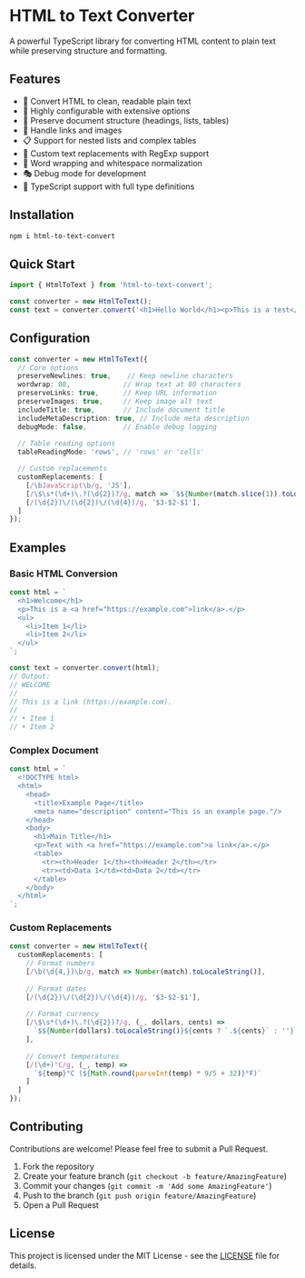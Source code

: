 # HTML to Text Converter

A powerful TypeScript library for converting HTML content to plain text while preserving structure and formatting.


## Features

- 🎯 Convert HTML to clean, readable plain text
- 🔧 Highly configurable with extensive options
- 📝 Preserve document structure (headings, lists, tables)
- 🔗 Handle links and images
- 📋 Support for nested lists and complex tables
- 🎨 Custom text replacements with RegExp support
- 📏 Word wrapping and whitespace normalization
- 🎭 Debug mode for development
- 📖 TypeScript support with full type definitions

## Installation

```bash
npm i html-to-text-convert
```

## Quick Start

```typescript
import { HtmlToText } from 'html-to-text-convert';

const converter = new HtmlToText();
const text = converter.convert('<h1>Hello World</h1><p>This is a test</p>');
```

## Configuration

```typescript
const converter = new HtmlToText({
  // Core options
  preserveNewlines: true,    // Keep newline characters
  wordwrap: 80,             // Wrap text at 80 characters
  preserveLinks: true,      // Keep URL information
  preserveImages: true,     // Keep image alt text
  includeTitle: true,       // Include document title
  includeMetaDescription: true, // Include meta description
  debugMode: false,         // Enable debug logging
  
  // Table reading options
  tableReadingMode: 'rows', // 'rows' or 'cells'

  // Custom replacements
  customReplacements: [
    [/\bJavaScript\b/g, 'JS'],
    [/\$\s*(\d+)\.?(\d{2})?/g, match => `$${Number(match.slice(1)).toLocaleString()}`],
    [/(\d{2})\/(\d{2})\/(\d{4})/g, '$3-$2-$1'],
  ]
});
```

## Examples

### Basic HTML Conversion

```typescript
const html = `
  <h1>Welcome</h1>
  <p>This is a <a href="https://example.com">link</a>.</p>
  <ul>
    <li>Item 1</li>
    <li>Item 2</li>
  </ul>
`;

const text = converter.convert(html);
// Output:
// WELCOME
//
// This is a link (https://example.com).
//
// • Item 1
// • Item 2
```

### Complex Document

```typescript
const html = `
  <!DOCTYPE html>
  <html>
    <head>
      <title>Example Page</title>
      <meta name="description" content="This is an example page."/>
    </head>
    <body>
      <h1>Main Title</h1>
      <p>Text with <a href="https://example.com">a link</a>.</p>
      <table>
        <tr><th>Header 1</th><th>Header 2</th></tr>
        <tr><td>Data 1</td><td>Data 2</td></tr>
      </table>
    </body>
  </html>
`;
```

### Custom Replacements

```typescript
const converter = new HtmlToText({
  customReplacements: [
    // Format numbers
    [/\b(\d{4,})\b/g, match => Number(match).toLocaleString()],
    
    // Format dates
    [/(\d{2})\/(\d{2})\/(\d{4})/g, '$3-$2-$1'],
    
    // Format currency
    [/\$\s*(\d+)\.?(\d{2})?/g, (_, dollars, cents) => 
      `$${Number(dollars).toLocaleString()}${cents ? `.${cents}` : ''}`
    ],
    
    // Convert temperatures
    [/(\d+)°C/g, (_, temp) => 
      `${temp}°C (${Math.round(parseInt(temp) * 9/5 + 32)}°F)`
    ]
  ]
});
```


## Contributing

Contributions are welcome! Please feel free to submit a Pull Request.

1. Fork the repository
2. Create your feature branch (`git checkout -b feature/AmazingFeature`)
3. Commit your changes (`git commit -m 'Add some AmazingFeature'`)
4. Push to the branch (`git push origin feature/AmazingFeature`)
5. Open a Pull Request

## License

This project is licensed under the MIT License - see the [LICENSE](LICENSE) file for details.